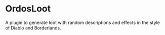 OrdosLoot
=========

A plugin to generate loot with random descriptions and effects in the style of Diablo and Borderlands.
